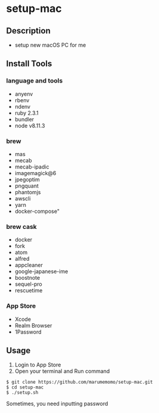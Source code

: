 # setup-mac

## Description
* setup new macOS PC for me

## Install Tools

### language and tools
* anyenv
* rbenv
* ndenv
* ruby 2.3.1
* bundler
* node v8.11.3

### brew
* mas
* mecab
* mecab-ipadic
* imagemagick@6
* jpegoptim
* pngquant
* phantomjs
* awscli
* yarn
* docker-compose"

### brew cask
* docker
* fork
* atom
* alfred
* appcleaner
* google-japanese-ime
* boostnote
* sequel-pro
* rescuetime

### App Store
* Xcode
* Realm Browser
* 1Password

## Usage

1. Login to App Store
2. Open your terminal and Run command

```
$ git clone https://github.com/marumemomo/setup-mac.git
$ cd setup-mac
$ ./setup.sh
```

Sometimes, you need inputting password
